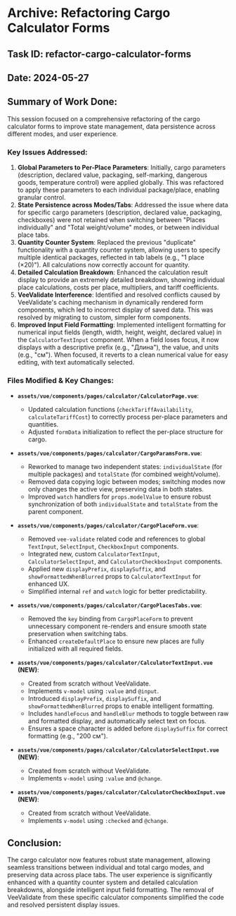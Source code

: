 # Archive: Refactoring Cargo Calculator Forms

## Task ID: refactor-cargo-calculator-forms

## Date: 2024-05-27

## Summary of Work Done:

This session focused on a comprehensive refactoring of the cargo calculator forms to improve state management, data persistence across different modes, and user experience.

### Key Issues Addressed:

1.  **Global Parameters to Per-Place Parameters**: Initially, cargo parameters (description, declared value, packaging, self-marking, dangerous goods, temperature control) were applied globally. This was refactored to apply these parameters to each individual package/place, enabling granular control.
2.  **State Persistence across Modes/Tabs**: Addressed the issue where data for specific cargo parameters (description, declared value, packaging, checkboxes) were not retained when switching between "Places individually" and "Total weight/volume" modes, or between individual place tabs.
3.  **Quantity Counter System**: Replaced the previous "duplicate" functionality with a quantity counter system, allowing users to specify multiple identical packages, reflected in tab labels (e.g., "1 place (×20)"). All calculations now correctly account for quantity.
4.  **Detailed Calculation Breakdown**: Enhanced the calculation result display to provide an extremely detailed breakdown, showing individual place calculations, costs per place, multipliers, and tariff coefficients.
5.  **VeeValidate Interference**: Identified and resolved conflicts caused by VeeValidate's caching mechanism in dynamically rendered form components, which led to incorrect display of saved data. This was resolved by migrating to custom, simpler form components.
6.  **Improved Input Field Formatting**: Implemented intelligent formatting for numerical input fields (length, width, height, weight, declared value) in the `CalculatorTextInput` component. When a field loses focus, it now displays with a descriptive prefix (e.g., "Длина"), the value, and units (e.g., "см"). When focused, it reverts to a clean numerical value for easy editing, with text automatically selected.

### Files Modified & Key Changes:

- **`assets/vue/components/pages/calculator/CalculatorPage.vue`**:

  - Updated calculation functions (`checkTariffAvailability`, `calculateTariffCost`) to correctly process per-place parameters and quantities.
  - Adjusted `formData` initialization to reflect the per-place structure for cargo.

- **`assets/vue/components/pages/calculator/CargoParamsForm.vue`**:

  - Reworked to manage two independent states: `individualState` (for multiple packages) and `totalState` (for combined weight/volume).
  - Removed data copying logic between modes; switching modes now only changes the active view, preserving data in both states.
  - Improved `watch` handlers for `props.modelValue` to ensure robust synchronization of both `individualState` and `totalState` from the parent component.

- **`assets/vue/components/pages/calculator/CargoPlaceForm.vue`**:

  - Removed `vee-validate` related code and references to global `TextInput`, `SelectInput`, `CheckboxInput` components.
  - Integrated new, custom `CalculatorTextInput`, `CalculatorSelectInput`, and `CalculatorCheckboxInput` components.
  - Applied new `displayPrefix`, `displaySuffix`, and `showFormattedWhenBlurred` props to `CalculatorTextInput` for enhanced UX.
  - Simplified internal `ref` and `watch` logic for better predictability.

- **`assets/vue/components/pages/calculator/CargoPlacesTabs.vue`**:

  - Removed the `key` binding from `CargoPlaceForm` to prevent unnecessary component re-renders and ensure smooth state preservation when switching tabs.
  - Enhanced `createDefaultPlace` to ensure new places are fully initialized with all required fields.

- **`assets/vue/components/pages/calculator/CalculatorTextInput.vue` (NEW)**:

  - Created from scratch without VeeValidate.
  - Implements `v-model` using `:value` and `@input`.
  - Introduced `displayPrefix`, `displaySuffix`, and `showFormattedWhenBlurred` props to enable intelligent formatting.
  - Includes `handleFocus` and `handleBlur` methods to toggle between raw and formatted display, and automatically select text on focus.
  - Ensures a space character is added before `displaySuffix` for correct formatting (e.g., "200 см").

- **`assets/vue/components/pages/calculator/CalculatorSelectInput.vue` (NEW)**:

  - Created from scratch without VeeValidate.
  - Implements `v-model` using `:value` and `@change`.

- **`assets/vue/components/pages/calculator/CalculatorCheckboxInput.vue` (NEW)**:
  - Created from scratch without VeeValidate.
  - Implements `v-model` using `:checked` and `@change`.

## Conclusion:

The cargo calculator now features robust state management, allowing seamless transitions between individual and total cargo modes, and preserving data across place tabs. The user experience is significantly enhanced with a quantity counter system and detailed calculation breakdowns, alongside intelligent input field formatting. The removal of VeeValidate from these specific calculator components simplified the code and resolved persistent display issues.
